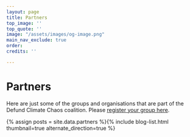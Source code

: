 ```yaml
---
layout: page
title: Partners
top_image: ''
top_quote: ''
image: "/assets/images/og-image.png"
main_nav_exclude: true
order: 
credits: ''

---
```

# Partners

Here are just some of the groups and organisations that are part of the Defund Climate Chaos coalition. Please [register your group here](https://airtable.com/shrgvGc0v5EnhbWxu).

{% assign posts = site.data.partners %}{% include blog-list.html thumbnail=true alternate_direction=true %}